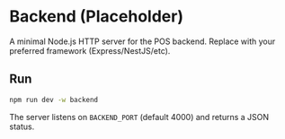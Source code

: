 # Backend (Placeholder)

A minimal Node.js HTTP server for the POS backend. Replace with your preferred framework (Express/NestJS/etc).

## Run

```bash
npm run dev -w backend
```

The server listens on `BACKEND_PORT` (default 4000) and returns a JSON status.
